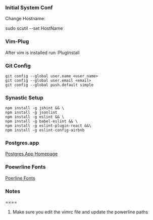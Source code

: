 ### Initial System Conf
Change Hostname:

  sudo scutil --set HostName

### Vim-Plug

  After vim is installed run :PlugInstall

### Git Config

    git config --global user.name <user_name>
    git config --global user.email <email>
    git config --global push.default simple

### Synastic Setup

    npm install -g jshint && \
    npm install -g jsonlint
    npm install -g eslint && \
    npm install -g babel-eslint && \
    npm install -g eslint-plugin-react &&\
    npm install -g eslint-config-airbnb

### Postgres.app
[Postgres.App Homepage](http://postgresapp.com/)

### Poewrline Fonts
[Poerline Fonts](https://github.com/powerline/fonts)

### Notes
====
  1. Make sure you edit the vimrc file and update the powerline paths
